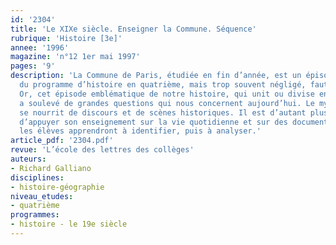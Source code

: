 ```yaml
---
id: '2304'
title: 'Le XIXe siècle. Enseigner la Commune. Séquence'
rubrique: 'Histoire [3e]'
annee: '1996'
magazine: 'n°12 1er mai 1997'
pages: '9'
description: 'La Commune de Paris, étudiée en fin d’année, est un épisode capital
  du programme d’histoire en quatrième, mais trop souvent négligé, faute de temps.
  Or, cet épisode emblématique de notre histoire, qui unit ou divise encore les Français,
  a soulevé de grandes questions qui nous concernent aujourd’hui. Le mythe de la Commune
  se nourrit de discours et de scènes historiques. Il est d’autant plus important
  d’appuyer son enseignement sur la vie quotidienne et sur des documents variés que
  les élèves apprendront à identifier, puis à analyser.'
article_pdf: '2304.pdf'
revue: 'L’école des lettres des collèges'
auteurs:
- Richard Galliano
disciplines:
- histoire-géographie
niveau_etudes:
- quatrième
programmes:
- histoire - le 19e siècle
---
```

